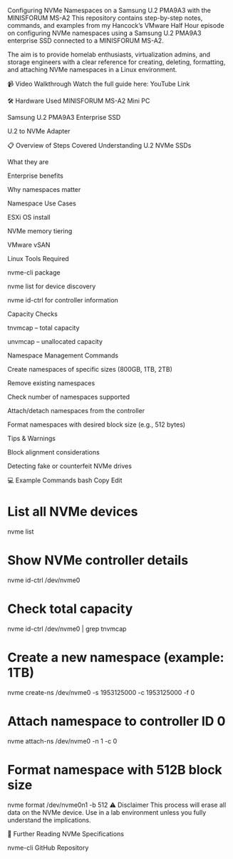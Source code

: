Configuring NVMe Namespaces on a Samsung U.2 PMA9A3 with the MINISFORUM MS-A2
This repository contains step-by-step notes, commands, and examples from my Hancock’s VMware Half Hour episode on configuring NVMe namespaces using a Samsung U.2 PMA9A3 enterprise SSD connected to a MINISFORUM MS-A2.

The aim is to provide homelab enthusiasts, virtualization admins, and storage engineers with a clear reference for creating, deleting, formatting, and attaching NVMe namespaces in a Linux environment.

📹 Video Walkthrough
Watch the full guide here: YouTube Link

🛠 Hardware Used
MINISFORUM MS-A2 Mini PC

Samsung U.2 PMA9A3 Enterprise SSD

U.2 to NVMe Adapter

📋 Overview of Steps Covered
Understanding U.2 NVMe SSDs

What they are

Enterprise benefits

Why namespaces matter

Namespace Use Cases

ESXi OS install

NVMe memory tiering

VMware vSAN

Linux Tools Required

nvme-cli package

nvme list for device discovery

nvme id-ctrl for controller information

Capacity Checks

tnvmcap – total capacity

unvmcap – unallocated capacity

Namespace Management Commands

Create namespaces of specific sizes (800GB, 1TB, 2TB)

Remove existing namespaces

Check number of namespaces supported

Attach/detach namespaces from the controller

Format namespaces with desired block size (e.g., 512 bytes)

Tips & Warnings

Block alignment considerations

Detecting fake or counterfeit NVMe drives

💻 Example Commands
bash
Copy
Edit
# List all NVMe devices
nvme list

# Show NVMe controller details
nvme id-ctrl /dev/nvme0

# Check total capacity
nvme id-ctrl /dev/nvme0 | grep tnvmcap

# Create a new namespace (example: 1TB)
nvme create-ns /dev/nvme0 -s 1953125000 -c 1953125000 -f 0

# Attach namespace to controller ID 0
nvme attach-ns /dev/nvme0 -n 1 -c 0

# Format namespace with 512B block size
nvme format /dev/nvme0n1 -b 512
⚠ Disclaimer
This process will erase all data on the NVMe device. Use in a lab environment unless you fully understand the implications.

🔗 Further Reading
NVMe Specifications

nvme-cli GitHub Repository



